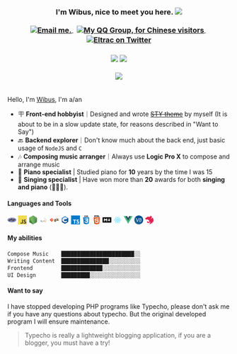 

<h3 align="center">I'm Wibus, nice to meet you here. <img src="https://media.giphy.com/media/hvRJCLFzcasrR4ia7z/giphy.gif" width="25px">
<br><br>
<a href="mailto:wibus@qq.com" align="center">
  <img align="center" alt="Email me." width="22px" src="https://cdn.jsdelivr.net/gh/edent/SuperTinyIcons/images/svg/email.svg" />
</a>&nbsp;
<a href="https://wpa.qq.com/msgrd?v=3&uin=1596355173&site=qq&menu=yes" align="center">
  <img align="center" alt="My QQ Group, for Chinese visitors" width="22px" src="https://cdn.jsdelivr.net/gh/edent/SuperTinyIcons/images/svg/qq.svg" />
</a>&nbsp;
<a href="https://twitter.com/wibus_wee" align="center">
  <img align="center" alt="Eltrac on Twitter" width="22px" src="https://cdn.jsdelivr.net/gh/edent/SuperTinyIcons/images/svg/twitter.svg" />
</a>
<br><br>
<img align="center" src="https://visitor-badge.glitch.me/badge?page_id=wibus-wee">
<a href="https://blog.iucky.cn" align="center"><img align="center" src="https://img.shields.io/badge/Blog-blog.iucky.cn-yellow"></a>
  <br><br>
<img align="center" src="https://github-readme-stats.vercel.app/api?username=wibus-wee&count_private=true&show_icons=true" />
<br><br>
</h3>

Hello, I'm [Wibus](https://blog.iucky.cn), I'm a/an

- 🪧 **Front-end hobbyist**｜Designed and wrote ~~[STY theme](https://blog.iucky.cn/works/sty.html)~~ by myself (It is about to be in a slow update state, for reasons described in "Want to Say")
- 🔙 **Backend explorer**｜Don't know much about the back end, just basic usage of `NodeJS` and `C`
- 🎶  **Composing music arranger**｜Always use **Logic Pro X** to compose and arrange music
- 🎹 **Piano specialist** | Studied piano for **10** years by the time I was 15
- 🎤 **Singing specialist** | Have won more than **20** awards for both **singing and piano** (🥇🥈🥉).

#### Languages and Tools

<code><img height="20" src="https://raw.githubusercontent.com/github/explore/80688e429a7d4ef2fca1e82350fe8e3517d3494d/topics/php/php.png"></code>
<code><img height="20" src="https://raw.githubusercontent.com/github/explore/80688e429a7d4ef2fca1e82350fe8e3517d3494d/topics/javascript/javascript.png"></code>
<code><img height="20" src="https://raw.githubusercontent.com/github/explore/80688e429a7d4ef2fca1e82350fe8e3517d3494d/topics/nodejs/nodejs.png"></code>
<code><img height="20" src="https://raw.githubusercontent.com/github/explore/80688e429a7d4ef2fca1e82350fe8e3517d3494d/topics/mysql/mysql.png"></code>
<code><img height="20" src="https://raw.githubusercontent.com/github/explore/80688e429a7d4ef2fca1e82350fe8e3517d3494d/topics/git/git.png"></code>
<code><img height="20px" src="https://raw.githubusercontent.com/github/explore/80688e429a7d4ef2fca1e82350fe8e3517d3494d/topics/c/c.png"></code>
<code><img height="20px" src="https://raw.githubusercontent.com/github/explore/80688e429a7d4ef2fca1e82350fe8e3517d3494d/topics/typescript/typescript.png"></code>
<code><img height="20px" src="https://raw.githubusercontent.com/github/explore/80688e429a7d4ef2fca1e82350fe8e3517d3494d/topics/css/css.png"></code>
<code><img height="20px" src="https://raw.githubusercontent.com/github/explore/80688e429a7d4ef2fca1e82350fe8e3517d3494d/topics/html/html.png"></code>
<code><img height="20px" src="https://raw.githubusercontent.com/github/explore/80688e429a7d4ef2fca1e82350fe8e3517d3494d/topics/markdown/markdown.png"></code>
<code><img height="20px" src="https://raw.githubusercontent.com/github/explore/80688e429a7d4ef2fca1e82350fe8e3517d3494d/topics/react/react.png"></code>
<code><img height="20px" src="https://raw.githubusercontent.com/github/explore/80688e429a7d4ef2fca1e82350fe8e3517d3494d/topics/vue/vue.png"></code>
<code><img height="20px" src="https://raw.githubusercontent.com/github/explore/80688e429a7d4ef2fca1e82350fe8e3517d3494d/topics/visual-basic/visual-basic.png"></code>
<code><img height="20px" src="https://raw.githubusercontent.com/github/explore/37c71fdca4e12086faf8c7009793d2eb588c914e/topics/nestjs/nestjs.png"></code>

#### My abilities

```
Compose Music    ███████████████████████░░
Writing Content  ███████████████░░░░░░░░░░
Frontend         █████████████░░░░░░░░░░░░
UI Design        █████████░░░░░░░░░░░░░░░░
```

#### Want to say

I have stopped developing PHP programs like Typecho, please don't ask me if you have any questions about typecho. But the original developed program I will ensure maintenance.

> Typecho is really a lightweight blogging application, if you are a blogger, you must have a try!
